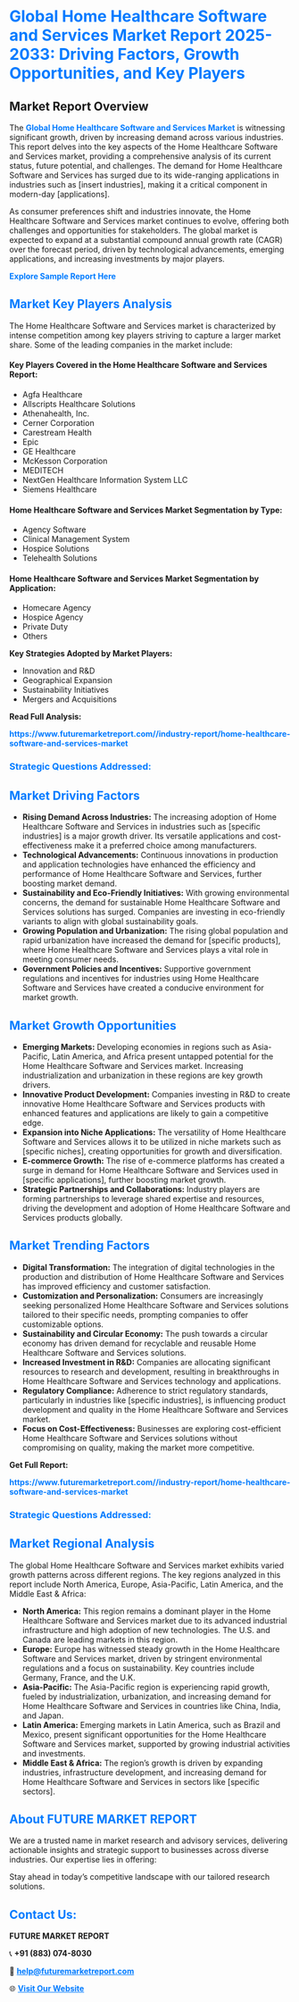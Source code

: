 <h1 style="color: #007BFF;">Global Home Healthcare Software and Services Market Report 2025-2033: Driving Factors, Growth Opportunities, and Key Players</h1>

<section id="overview">
<h2>Market Report Overview</h2>
<p>The <a href="https://www.futuremarketreport.com//industry-report/home-healthcare-software-and-services-market" style="color: #007BFF; text-decoration: none;"><strong>Global Home Healthcare Software and Services Market</strong></a> is witnessing significant growth, driven by increasing demand across various industries. This report delves into the key aspects of the Home Healthcare Software and Services market, providing a comprehensive analysis of its current status, future potential, and challenges. The demand for Home Healthcare Software and Services has surged due to its wide-ranging applications in industries such as [insert industries], making it a critical component in modern-day [applications].</p>
<p>As consumer preferences shift and industries innovate, the Home Healthcare Software and Services market continues to evolve, offering both challenges and opportunities for stakeholders. The global market is expected to expand at a substantial compound annual growth rate (CAGR) over the forecast period, driven by technological advancements, emerging applications, and increasing investments by major players.</p>
</section>

<section id="overview">
<p><a href="https://www.futuremarketreport.com//request-sample/reportId=53190" style="color: #007BFF; text-decoration: none;"><strong>Explore Sample Report Here</strong></a></p>
</section>

<section id="key-players">
<h2 style="color: #007BFF;">Market Key Players Analysis</h2>
<p>The Home Healthcare Software and Services market is characterized by intense competition among key players striving to capture a larger market share. Some of the leading companies in the market include:</p>
<h4>Key Players Covered in the Home Healthcare Software and Services Report:</h4>
<ul><li>Agfa Healthcare</li><li>Allscripts Healthcare Solutions</li><li>Athenahealth, Inc.</li><li>Cerner Corporation</li><li>Carestream Health</li><li>Epic</li><li>GE Healthcare</li><li>McKesson Corporation</li><li>MEDITECH</li><li>NextGen Healthcare Information System LLC</li><li>Siemens Healthcare</li></ul>
<h4>Home Healthcare Software and Services Market Segmentation by Type:</h4>
<ul><li>Agency Software</li><li>Clinical Management System</li><li>Hospice Solutions</li><li>Telehealth Solutions</li></ul>

<h4>Home Healthcare Software and Services Market Segmentation by Application:</h4>
<ul><li>Homecare Agency</li><li>Hospice Agency</li><li>Private Duty</li><li>Others</li></ul>
<p><strong>Key Strategies Adopted by Market Players:</strong></p>
<ul>
<li>Innovation and R&D</li>
<li>Geographical Expansion</li>
<li>Sustainability Initiatives</li>
<li>Mergers and Acquisitions</li>
</ul>
</section>

<section>
<p><strong>Read Full Analysis: </strong></p><a href="https://www.futuremarketreport.com//industry-report/home-healthcare-software-and-services-market" style="color: #007BFF; text-decoration: none;"><strong>https://www.futuremarketreport.com//industry-report/home-healthcare-software-and-services-market</strong></a>
<h3 style="color: #007BFF;">Strategic Questions Addressed:</h3>
</section>

<section id="driving-factors">
<h2 style="color: #007BFF;">Market Driving Factors</h2>
<ul>
<li><strong>Rising Demand Across Industries:</strong> The increasing adoption of Home Healthcare Software and Services in industries such as [specific industries] is a major growth driver. Its versatile applications and cost-effectiveness make it a preferred choice among manufacturers.</li>
<li><strong>Technological Advancements:</strong> Continuous innovations in production and application technologies have enhanced the efficiency and performance of Home Healthcare Software and Services, further boosting market demand.</li>
<li><strong>Sustainability and Eco-Friendly Initiatives:</strong> With growing environmental concerns, the demand for sustainable Home Healthcare Software and Services solutions has surged. Companies are investing in eco-friendly variants to align with global sustainability goals.</li>
<li><strong>Growing Population and Urbanization:</strong> The rising global population and rapid urbanization have increased the demand for [specific products], where Home Healthcare Software and Services plays a vital role in meeting consumer needs.</li>
<li><strong>Government Policies and Incentives:</strong> Supportive government regulations and incentives for industries using Home Healthcare Software and Services have created a conducive environment for market growth.</li>
</ul>
</section>

<section id="growth-opportunities">
<h2 style="color: #007BFF;">Market Growth Opportunities</h2>
<ul>
<li><strong>Emerging Markets:</strong> Developing economies in regions such as Asia-Pacific, Latin America, and Africa present untapped potential for the Home Healthcare Software and Services market. Increasing industrialization and urbanization in these regions are key growth drivers.</li>
<li><strong>Innovative Product Development:</strong> Companies investing in R&D to create innovative Home Healthcare Software and Services products with enhanced features and applications are likely to gain a competitive edge.</li>
<li><strong>Expansion into Niche Applications:</strong> The versatility of Home Healthcare Software and Services allows it to be utilized in niche markets such as [specific niches], creating opportunities for growth and diversification.</li>
<li><strong>E-commerce Growth:</strong> The rise of e-commerce platforms has created a surge in demand for Home Healthcare Software and Services used in [specific applications], further boosting market growth.</li>
<li><strong>Strategic Partnerships and Collaborations:</strong> Industry players are forming partnerships to leverage shared expertise and resources, driving the development and adoption of Home Healthcare Software and Services products globally.</li>
</ul>
</section>

<section id="trending-factors">
<h2 style="color: #007BFF;">Market Trending Factors</h2>
<ul>
<li><strong>Digital Transformation:</strong> The integration of digital technologies in the production and distribution of Home Healthcare Software and Services has improved efficiency and customer satisfaction.</li>
<li><strong>Customization and Personalization:</strong> Consumers are increasingly seeking personalized Home Healthcare Software and Services solutions tailored to their specific needs, prompting companies to offer customizable options.</li>
<li><strong>Sustainability and Circular Economy:</strong> The push towards a circular economy has driven demand for recyclable and reusable Home Healthcare Software and Services solutions.</li>
<li><strong>Increased Investment in R&D:</strong> Companies are allocating significant resources to research and development, resulting in breakthroughs in Home Healthcare Software and Services technology and applications.</li>
<li><strong>Regulatory Compliance:</strong> Adherence to strict regulatory standards, particularly in industries like [specific industries], is influencing product development and quality in the Home Healthcare Software and Services market.</li>
<li><strong>Focus on Cost-Effectiveness:</strong> Businesses are exploring cost-efficient Home Healthcare Software and Services solutions without compromising on quality, making the market more competitive.</li>
</ul>
</section>

<section>
<p><strong>Get Full Report: </strong></p><a href="https://www.futuremarketreport.com//industry-report/home-healthcare-software-and-services-market" style="color: #007BFF; text-decoration: none;"><strong>https://www.futuremarketreport.com//industry-report/home-healthcare-software-and-services-market</strong></a>
<h3 style="color: #007BFF;">Strategic Questions Addressed:</h3>
</section>


<section id="regional-analysis">
<h2 style="color: #007BFF;">Market Regional Analysis</h2>
<p>The global Home Healthcare Software and Services market exhibits varied growth patterns across different regions. The key regions analyzed in this report include North America, Europe, Asia-Pacific, Latin America, and the Middle East & Africa:</p>
<ul>
<li><strong>North America:</strong> This region remains a dominant player in the Home Healthcare Software and Services market due to its advanced industrial infrastructure and high adoption of new technologies. The U.S. and Canada are leading markets in this region.</li>
<li><strong>Europe:</strong> Europe has witnessed steady growth in the Home Healthcare Software and Services market, driven by stringent environmental regulations and a focus on sustainability. Key countries include Germany, France, and the U.K.</li>
<li><strong>Asia-Pacific:</strong> The Asia-Pacific region is experiencing rapid growth, fueled by industrialization, urbanization, and increasing demand for Home Healthcare Software and Services in countries like China, India, and Japan.</li>
<li><strong>Latin America:</strong> Emerging markets in Latin America, such as Brazil and Mexico, present significant opportunities for the Home Healthcare Software and Services market, supported by growing industrial activities and investments.</li>
<li><strong>Middle East & Africa:</strong> The region’s growth is driven by expanding industries, infrastructure development, and increasing demand for Home Healthcare Software and Services in sectors like [specific sectors].</li>
</ul>
</section>

<footer>
<h2 style="color: #007BFF;">About FUTURE MARKET REPORT</h2>
<p>We are a trusted name in market research and advisory services, delivering actionable insights and strategic support to businesses across diverse industries. Our expertise lies in offering:</p>

<p>Stay ahead in today’s competitive landscape with our tailored research solutions.</p>

<h2 style="color: #007BFF;">Contact Us:</h2>
<p><strong>FUTURE MARKET REPORT</strong></p>
<p>📞 <strong>+91 (883) 074-8030</strong></p>
<p>📧 <strong><a href="mailto:help@futuremarketreport.com" style="color: #007BFF;">help@futuremarketreport.com</a></strong></p>
<p>🌐 <strong><a href="https://www.futuremarketreport.com/" style="color: #007BFF;">Visit Our Website</a></strong></p>
</footer>
